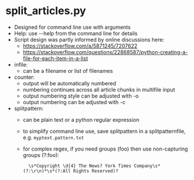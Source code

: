 # split_articles.py

-  Designed for command line use with arguments
-  Help: use --help from the command line for details
-  Script design was partly informed by online discussions here:
   -  https://stackoverflow.com/a/5871245/7207622
   -  https://stackoverflow.com/questions/22868587/python-creating-a-file-for-each-item-in-a-list
-  infile:
   -  can be a filename or list of filenames
-  counter:
   -  output will be automatically numbered
   -  numbering continues across all article chunks in multifile input
   -  output numbering style can be adjusted with -o
   -  output numbering can be adjusted with -c
-  splitpattern:
   -  can be plain text or a python regular expression
   -  to simplify command line use, save splitpattern in a splitpatternfile, e.g. `myptext.pattern.txt`
   -  for complex regex, if you need groups (foo) then use non-capturing groups (?:foo):
      
      		\s*Copyright \d{4} The News? York Times Company\s*(?:\r\n)*\s*(?:All Rights Reserved)?
